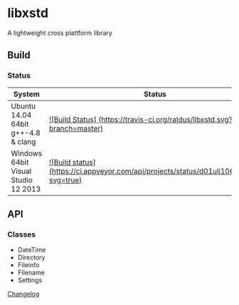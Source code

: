 # libxstd

A lightweight cross plattform library

## Build

### Status
|System|Status|
|------|------|
|Ubuntu 14.04 64bit g++-4.8 & clang|[![Build Status] (https://travis-ci.org/raldus/libxstd.svg?branch=master)](https://travis-ci.org/raldus/libxstd)|
|Windows 64bit Visual Studio 12 2013|[![Build status] (https://ci.appveyor.com/api/projects/status/d01uli106rsqrtr6?svg=true)](https://ci.appveyor.com/project/raldus/libxstd)|

## API

### Classes
* DateTime
* Directory
* Fileinfo
* Filename
* Settings

[Changelog](https://github.com/raldus/libxstd/blob/master/CHANGELOG.md)

